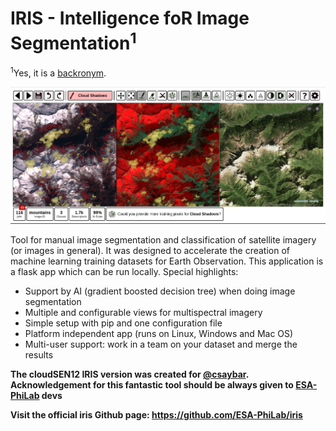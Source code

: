 # IRIS - Intelligence foR Image Segmentation<sup>1</sup>
<sup>1</sup>Yes, it is a <a href="https://en.wikipedia.org/wiki/Backronym">backronym</a>.

<img src="preview/segmentation.png" />

Tool for manual image segmentation and classification of satellite imagery (or images in general). It was designed to accelerate the creation of machine learning training datasets for Earth Observation. This application is a flask app which can be run locally. Special highlights:
* Support by AI (gradient boosted decision tree) when doing image segmentation
* Multiple and configurable views for multispectral imagery
* Simple setup with pip and one configuration file
* Platform independent app (runs on Linux, Windows and Mac OS)
* Multi-user support: work in a team on your dataset and merge the results

**The cloudSEN12 IRIS version was created for [@csaybar](https://github.com/csaybar). Acknowledgement for this fantastic tool should be always given to [ESA-PhiLab](https://github.com/ESA-PhiLab) devs**

**Visit the official iris Github page:  https://github.com/ESA-PhiLab/iris**
